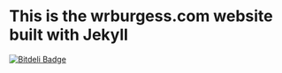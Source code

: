 # This is the wrburgess.com website built with Jekyll

[![Bitdeli Badge](https://d2weczhvl823v0.cloudfront.net/wrburgess/wrburgess.github.com/trend.png)](https://bitdeli.com/free "Bitdeli Badge")

